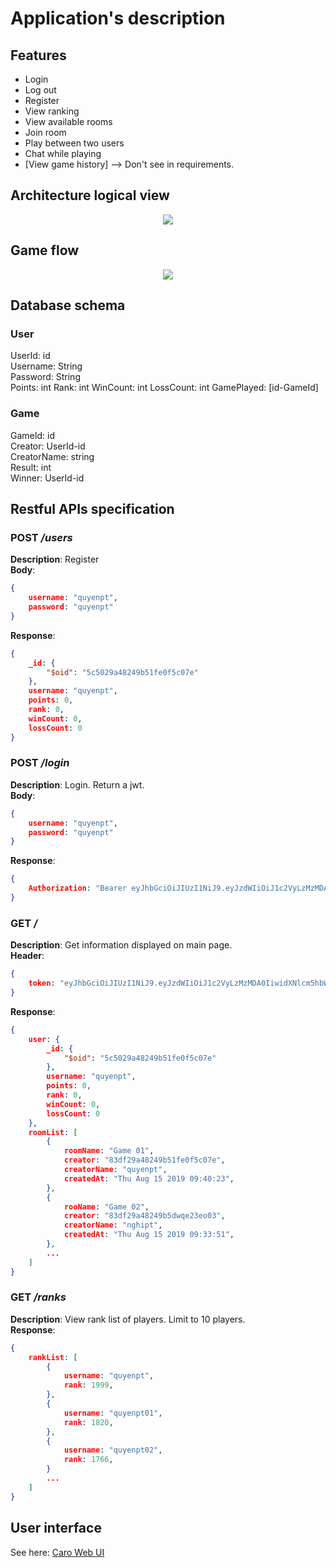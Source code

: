 # **Application's description**  

## **Features**  

- Login
- Log out
- Register
- View ranking
- View available rooms
- Join room
- Play between two users
- Chat while playing
- [View game history] --> Don't see in requirements.  

## **Architecture logical view**  

<div align="center">
    <img src="images/architecture.png">
</div>  

## **Game flow**  

<div align="center">
    <img src="images/caro-game-flow.png">
</div>  

## **Database schema**  

### **User**  
UserId: id  
Username: String  
Password: String  
Points: int
Rank: int
WinCount: int
LossCount: int
GamePlayed: [id-GameId]  

### **Game**  
GameId: id  
Creator: UserId-id  
CreatorName: string  
Result: int  
Winner: UserId-id  

## **Restful APIs specification**  

### **POST** */users*  

**Description**: Register  
**Body**:  
```json
{
    username: "quyenpt",
    password: "quyenpt"
}
```  
**Response**:  
```json
{
    _id: {
        "$oid": "5c5029a48249b51fe0f5c07e"
    },
    username: "quyenpt",
    points: 0,
    rank: 0,
    winCount: 0,
    lossCount: 0
}
```  


### **POST** */login*  

**Description**: Login. Return a jwt.  
**Body**:  
```json
{
    username: "quyenpt",
    password: "quyenpt"
}
```  
**Response**:  
```json
{
    Authorization: "Bearer eyJhbGciOiJIUzI1NiJ9.eyJzdWIiOiJ1c2VyLzMzMDA0IiwidXNlcm5hbWUiOiJxdXllbnB0IiwidXNlcmlkIjozMzAwNCwiZXhwIjoxNTY3NTYzOTY5fQ.QHtTI8XFc3ghqbW1Z75AziUnLv_wyrmd_CIiFzs_qrM"
}
```  

### **GET** */*  

**Description**: Get information displayed on main page.  
**Header**:  
```json
{
    token: "eyJhbGciOiJIUzI1NiJ9.eyJzdWIiOiJ1c2VyLzMzMDA0IiwidXNlcm5hbWUiOiJxdXllbnB0IiwidXNlcmlkIjozMzAwNCwiZXhwIjoxNTY3NTYzOTY5fQ.QHtTI8XFc3ghqbW1Z75AziUnLv_wyrmd_CIiFzs_qrM"
}
```  
**Response**:  
```json
{
    user: {
        _id: {
            "$oid": "5c5029a48249b51fe0f5c07e"
        },
        username: "quyenpt",
        points: 0,
        rank: 0,
        winCount: 0,
        lossCount: 0
    },
    roomList: [
        {
            roomName: "Game 01",
            creator: "83df29a48249b51fe0f5c07e",  
            creatorName: "quyenpt",
            createdAt: "Thu Aug 15 2019 09:40:23",
        },
        {
            rooName: "Game 02",
            creator: "83df29a48249b5dwqe23eo03",
            creatorName: "nghipt", 
            createdAt: "Thu Aug 15 2019 09:33:51",
        },
        ...
    ]
}
```  

### **GET** */ranks*  

**Description**: View rank list of players. Limit to 10 players.  
**Response**:  
```json
{
    rankList: [
        {
            username: "quyenpt",
            rank: 1999,
        },
        {
            username: "quyenpt01",
            rank: 1820,
        },
        {
            username: "quyenpt02",
            rank: 1766,
        }
        ...
    ]
}
```  


## **User interface**  

See here: [Caro Web UI](https://www.figma.com/file/WNEsKYXfPxXJ0sr8HsB76z/CaroWeb?node-id=0%3A1)  



